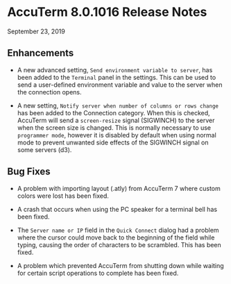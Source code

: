 # AccuTerm 8.0.1016 Release Notes

<PageHeader />

September 23, 2019

## Enhancements

* A new advanced setting, `Send environment variable to server`, has been added to the `Terminal` panel in the settings. This can be used to send a user-defined environment variable and value to the server when the connection opens.

* A new setting, `Notify server when number of columns or rows change` has been added to the Connection category. When this is checked, AccuTerm will send a `screen-resize` signal (SIGWINCH) to the server when the screen size is changed. This is normally necessary to use `programmer mode`, however it is disabled by default when using normal mode to prevent unwanted side effects of the SIGWINCH signal on some servers (d3).

## Bug Fixes

* A problem with importing layout (.atly) from AccuTerm 7 where custom colors were lost has been fixed.

* A crash that occurs when using the PC speaker for a terminal bell has been fixed.

* The `Server name or IP` field in the `Quick Connect` dialog had a problem where the cursor could move back to the beginning of the field while typing, causing the order of characters to be scrambled. This has been fixed.

* A problem which prevented AccuTerm from shutting down while waiting for certain script operations to complete has been fixed.

<PageFooter />
